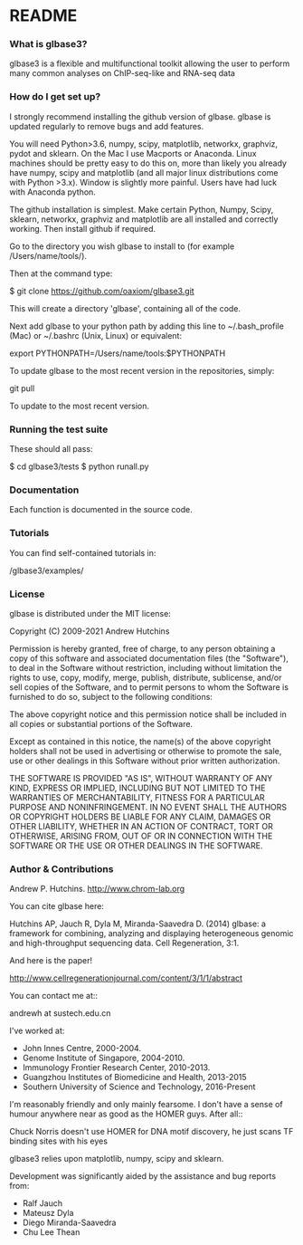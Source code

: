 # README #

### What is glbase3? ###

glbase3 is a flexible and multifunctional toolkit allowing the user to perform many common analyses on ChIP-seq-like and RNA-seq data

### How do I get set up? ###

I strongly recommend installing the github version of glbase. glbase is updated regularly to remove bugs and add features. 

You will need Python>3.6, numpy, scipy,  matplotlib, networkx, graphviz, pydot and sklearn. On the Mac I use Macports or Anaconda. Linux machines should be pretty easy to do this on, more than likely you already have numpy, scipy and matplotlib (and all major linux distributions come with Python >3.x). Window is slightly more painful. Users have had luck with Anaconda python.

The github installation is simplest. Make certain Python, Numpy, Scipy, sklearn, networkx, graphviz and matplotlib are all installed and correctly working. Then install github if required.

Go to the directory you wish glbase to install to (for example /Users/name/tools/).

Then at the command type:

$ git clone https://github.com/oaxiom/glbase3.git

This will create a directory 'glbase', containing all of the code.

Next add glbase to your python path by adding this line to ~/.bash_profile (Mac) or ~/.bashrc (Unix, Linux) or equivalent:

export PYTHONPATH=/Users/name/tools:$PYTHONPATH

To update glbase to the most recent version in the repositories, simply:

git pull

To update to the most recent version.

### Running the test suite ###

These should all pass:

$ cd glbase3/tests
$ python runall.py

### Documentation ###

Each function is documented in the source code.

### Tutorials ###

You can find self-contained tutorials in:

/glbase3/examples/

### License ###

glbase is distributed under the MIT license:

Copyright (C) 2009-2021 Andrew Hutchins
    
Permission is hereby granted, free of charge, to any person obtaining a copy of this software and associated documentation files (the "Software"), to deal in the Software without restriction, including without limitation the rights to use, copy, modify, merge, publish, distribute, sublicense, and/or sell copies of the Software, and to permit persons to whom the Software is furnished to do so, subject to the following conditions:
    
The above copyright notice and this permission notice shall be included in all copies or substantial portions of the Software.
    
Except as contained in this notice, the name(s) of the above copyright holders shall not be used in advertising or otherwise to promote the sale, use or other dealings in this Software without prior written authorization.
    
THE SOFTWARE IS PROVIDED "AS IS", WITHOUT WARRANTY OF ANY KIND, EXPRESS OR IMPLIED, INCLUDING BUT NOT LIMITED TO THE WARRANTIES OF MERCHANTABILITY, FITNESS FOR A PARTICULAR PURPOSE AND NONINFRINGEMENT. IN NO EVENT SHALL THE AUTHORS OR COPYRIGHT HOLDERS BE LIABLE FOR ANY CLAIM, DAMAGES OR OTHER LIABILITY, WHETHER IN AN ACTION OF CONTRACT, TORT OR OTHERWISE, ARISING FROM, OUT OF OR IN CONNECTION WITH THE SOFTWARE OR THE USE OR OTHER DEALINGS IN THE SOFTWARE.


### Author & Contributions ###

Andrew P. Hutchins. 
http://www.chrom-lab.org

You can cite glbase here:

Hutchins AP, Jauch R, Dyla M, Miranda-Saavedra D. (2014) glbase: a framework for combining, analyzing and displaying heterogeneous genomic and high-throughput sequencing data. Cell Regeneration, 3:1.

And here is the paper!

http://www.cellregenerationjournal.com/content/3/1/1/abstract

You can contact me at::
    

andrewh at sustech.edu.cn

    
I've worked at:
* John Innes Centre, 2000-2004.
* Genome Institute of Singapore, 2004-2010.
* Immunology Frontier Research Center, 2010-2013.
* Guangzhou Institutes of Biomedicine and Health, 2013-2015
* Southern University of Science and Technology, 2016-Present

I'm reasonably friendly and only mainly fearsome. I don't have a sense of humour anywhere near as good as the HOMER guys. After all::

Chuck Norris doesn't use HOMER for DNA motif discovery, he just scans TF binding sites with his eyes
    
glbase3 relies upon matplotlib, numpy, scipy and sklearn. 

Development was significantly aided by the assistance and bug reports from:

* Ralf Jauch 
* Mateusz Dyla
* Diego Miranda-Saavedra
* Chu Lee Thean
